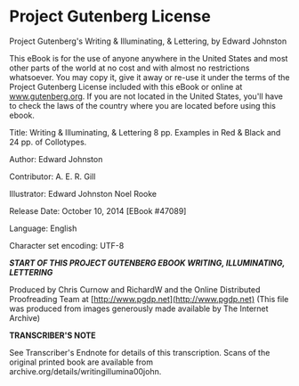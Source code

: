 # Project Gutenberg License

Project Gutenberg's Writing & Illuminating, & Lettering, by Edward Johnston

This eBook is for the use of anyone anywhere in the United States and most other parts of the world at no cost and with almost no restrictions whatsoever. You may copy it, give it away or re-use it under the terms of the Project Gutenberg License included with this eBook or online at www.gutenberg.org. If you are not located in the United States, you'll have to check the laws of the country where you are located before using this ebook.

Title: Writing & Illuminating, & Lettering 8 pp. Examples in Red & Black and 24 pp. of Collotypes.

Author: Edward Johnston

Contributor: A. E. R. Gill

Illustrator: Edward Johnston Noel Rooke

Release Date: October 10, 2014 \[EBook \#47089\]

Language: English

Character set encoding: UTF-8

 _**START OF THIS PROJECT GUTENBERG EBOOK WRITING, ILLUMINATING, LETTERING**_ 

Produced by Chris Curnow and RichardW and the Online Distributed Proofreading Team at [http://www.pgdp.net](http://www.pgdp.net) \(This file was produced from images generously made available by The Internet Archive\)

**TRANSCRIBER'S NOTE**

See Transcriber's Endnote for details of this transcription. Scans of the original printed book are available from archive.org/details/writingillumina00john.  




